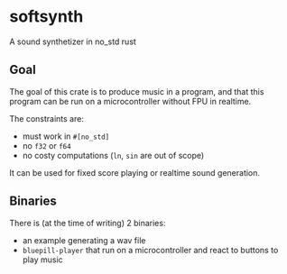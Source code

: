 # softsynth

A sound synthetizer in no_std rust

## Goal

The goal of this crate is to produce music in a program, and that this program can be run on a microcontroller without FPU in realtime.

The constraints are:
 - must work in `#[no_std]`
 - no `f32` or `f64`
 - no costy computations (`ln`, `sin` are out of scope)

It can be used for fixed score playing or realtime sound generation.

## Binaries

There is (at the time of writing) 2 binaries:
 - an example generating a wav file
 - `bluepill-player` that run on a microcontroller and react to buttons to play music
